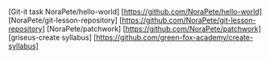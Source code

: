 [Git-it task NoraPete/hello-world] [https://github.com/NoraPete/hello-world]
[NoraPete/git-lesson-repository] [https://github.com/NoraPete/git-lesson-repository]
[NoraPete/patchwork] [https://github.com/NoraPete/patchwork]
[griseus-create syllabus] [https://github.com/green-fox-academy/create-syllabus]
